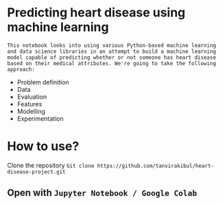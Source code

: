 # Predicting heart disease using machine learning

`This notebook looks into using various Python-based machine learning and data science libraries in an attempt to build a machine learning model capable of predicting whether or not someone has heart disease based on their medical attributes.
We're going to take the following approach:`

- Problem definition
- Data
- Evaluation
- Features
- Modelling
- Experimentation

# How to use? 
Clone the repository
`Git clone https://github.com/tanvirakibul/heart-disease-project.git`

## Open with `Jupyter Notebook / Google Colab`
